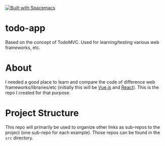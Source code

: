 [![Built with Spacemacs](https://cdn.rawgit.com/syl20bnr/spacemacs/442d025779da2f62fc86c2082703697714db6514/assets/spacemacs-badge.svg)](http://spacemacs.org)

# todo-app

Based on the concept of TodoMVC. Used for learning/testing various web frameworks, etc.

# About

I needed a good place to learn and compare the code of difference web frameworks/libraries/etc (initially this will be [Vue.js](https://vuejs.org/) and [React](https://facebook.github.io/react/)). This is the repo I created for that purpose.

# Project Structure

This repo will primarily be used to organize other links as sub-repos to the project (one sub-repo for each example). Those repos can be found in the `src` directory.
